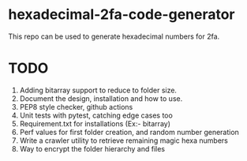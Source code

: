 # hexadecimal-2fa-code-generator
This repo can be used to generate hexadecimal numbers for 2fa.

# TODO
1. Adding bitarray support to reduce to folder size.
2. Document the design, installation and how to use.
3. PEP8 style checker, github actions
4. Unit tests with pytest, catching edge cases too
5. Requirement.txt for installations (Ex:- bitarray)
6. Perf values for first folder creation, and random number generation
7. Write a crawler utility to retrieve remaining magic hexa numbers
8. Way to encrypt the folder hierarchy and files